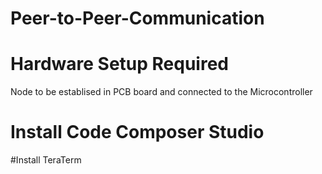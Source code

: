 # Peer-to-Peer-Communication

# Hardware Setup Required
  Node to be establised in PCB board and connected to the Microcontroller
# Install Code Composer Studio
#Install TeraTerm
